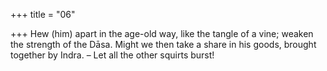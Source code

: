 +++
title = "06"

+++
Hew (him) apart in the age-old way, like the tangle of a vine; weaken  the strength of the Dāsa.
Might we then take a share in his goods, brought together by Indra. – Let all the other squirts burst!